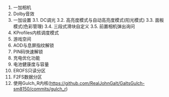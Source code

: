 1. 一加相机
2. Dolby音效
3. 一加设置
  3.1. DC调光
  3.2. 高亮度模式与自动高亮度模式(阳光模式)
  3.3. 面板模式(色彩管理)
  3.4. 三段式滑块自定义
  3.5. 前置相机弹出询问
4. KProfiles内核调度模式
5. 游戏空间
6. AOD与息屏指纹解锁
7. PIN码快速解锁
8. 充电优化功能
9. 电池健康度与容量
10. EROFS只读分区
11. F2FS数据分区
12. 使用Gulch_R内核(https://github.com/RealJohnGalt/GaltsGulch-sm8150/commits/gulch_r)
